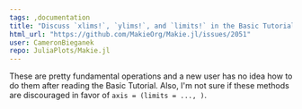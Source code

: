 ```yaml
---
tags: ,documentation
title: "Discuss `xlims!`, `ylims!`, and `limits!` in the Basic Tutorial?"
html_url: "https://github.com/MakieOrg/Makie.jl/issues/2051"
user: CameronBieganek
repo: JuliaPlots/Makie.jl
---
```


These are pretty fundamental operations and a new user has no idea how to do them after reading the Basic Tutorial. Also, I'm not sure if these methods are discouraged in favor of `axis = (limits = ..., )`.